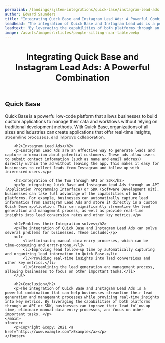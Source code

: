 ```yaml
---
permalink: /landings/system-integrations/quick-base/instagram-lead-ads
author: Edward Saunders
title: "Integrating Quick Base and Instagram Lead Ads: A Powerful Combination"
leadhead: "The integration of Quick Base and Instagram Lead Ads is a powerful combination that can help businesses streamline their lead generation and management processes while providing real-time insights into key metrics"
leadtext: "By leveraging the capabilities of both platforms through an API or SDK, businesses can improve their lead follow-up time, eliminate manual data entry processes, and focus on other important tasks."
image: /assets/images/articles/people-sitting-near-table.webp
---
```

<div class="arttext">	<header>
		<h1>Integrating Quick Base and Instagram Lead Ads: A Powerful Combination</h1>
	</header>
	<main>
		<h2>Quick Base</h2>
		<p>Quick Base is a powerful low-code platform that allows businesses to build custom applications to manage their data and workflows without relying on traditional development methods. With Quick Base, organizations of all sizes and industries can create applications that offer real-time insights, streamline processes, and improve collaboration.</p>
		
		<h2>Instagram Lead Ads</h2>
		<p>Instagram Lead Ads are an effective way to generate leads and capture information about potential customers. These ads allow users to submit contact information (such as name and email address) directly within the ad without leaving the app. This makes it easy for businesses to collect leads from Instagram and follow up with interested users.</p>
		
		<h2>Integration of the Two through API or SDK</h2>
		<p>By integrating Quick Base and Instagram Lead Ads through an API (Application Programming Interface) or SDK (Software Development Kit), businesses can take full advantage of the capabilities of both platforms. For example, businesses can automatically capture lead information from Instagram Lead Ads and store it directly in a custom Quick Base application. This can significantly streamline the lead generation and management process, as well as provide real-time insights into lead conversion rates and other key metrics.</p>
		
		<h2>Problems their Integration solves</h2>
		<p>The integration of Quick Base and Instagram Lead Ads can solve several problems for businesses. These include:</p>
		<ul>
			<li>Eliminating manual data entry processes, which can be time-consuming and error-prone.</li>
			<li>Improving lead follow-up time by automatically capturing and organizing lead information in Quick Base.</li>
			<li>Providing real-time insights into lead conversions and other key metrics.</li>
			<li>Streamlining the lead generation and management process, allowing businesses to focus on other important tasks.</li>
		</ul>
		
		<h2>Conclusion</h2>
		<p>The integration of Quick Base and Instagram Lead Ads is a powerful combination that can help businesses streamline their lead generation and management processes while providing real-time insights into key metrics. By leveraging the capabilities of both platforms through an API or SDK, businesses can improve their lead follow-up time, eliminate manual data entry processes, and focus on other important tasks. </p>
	</main>
	<footer>
		<p>Copyright &copy; 2021 <a href="https://www.example.com">Example</a></p>
	</footer>
</div>